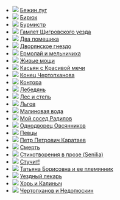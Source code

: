* ![](/books/prose_classic/Иван%20Сергеевич%20Тургенев/Бежин%20луг.jpg) [Бежин луг](/books/prose_classic/Иван%20Сергеевич%20Тургенев/Бежин%20луг)
* ![](/books/prose_classic/Иван%20Сергеевич%20Тургенев/Бирюк.jpg) [Бирюк](/books/prose_classic/Иван%20Сергеевич%20Тургенев/Бирюк)
* ![](/books/prose_classic/Иван%20Сергеевич%20Тургенев/Бурмистр.jpg) [Бурмистр](/books/prose_classic/Иван%20Сергеевич%20Тургенев/Бурмистр)
* ![](/books/prose_classic/Иван%20Сергеевич%20Тургенев/Гамлет%20Щигровского%20уезда.jpg) [Гамлет Щигровского уезда](/books/prose_classic/Иван%20Сергеевич%20Тургенев/Гамлет%20Щигровского%20уезда)
* ![](/books/prose_classic/Иван%20Сергеевич%20Тургенев/Два%20помещика.jpg) [Два помещика](/books/prose_classic/Иван%20Сергеевич%20Тургенев/Два%20помещика)
* ![](/books/prose_classic/Иван%20Сергеевич%20Тургенев/Дворянское%20гнездо.jpg) [Дворянское гнездо](/books/prose_classic/Иван%20Сергеевич%20Тургенев/Дворянское%20гнездо)
* ![](/books/prose_classic/Иван%20Сергеевич%20Тургенев/Ермолай%20и%20мельничиха.jpg) [Ермолай и мельничиха](/books/prose_classic/Иван%20Сергеевич%20Тургенев/Ермолай%20и%20мельничиха)
* ![](/books/prose_classic/Иван%20Сергеевич%20Тургенев/Живые%20мощи.jpg) [Живые мощи](/books/prose_classic/Иван%20Сергеевич%20Тургенев/Живые%20мощи)
* ![](/books/prose_classic/Иван%20Сергеевич%20Тургенев/Касьян%20с%20Красивой%20мечи.jpg) [Касьян с Красивой мечи](/books/prose_classic/Иван%20Сергеевич%20Тургенев/Касьян%20с%20Красивой%20мечи)
* ![](/books/prose_classic/Иван%20Сергеевич%20Тургенев/Конец%20Чертопханова.jpg) [Конец Чертопханова](/books/prose_classic/Иван%20Сергеевич%20Тургенев/Конец%20Чертопханова)
* ![](/books/prose_classic/Иван%20Сергеевич%20Тургенев/Контора.jpg) [Контора](/books/prose_classic/Иван%20Сергеевич%20Тургенев/Контора)
* ![](/books/prose_classic/Иван%20Сергеевич%20Тургенев/Лебедянь.jpg) [Лебедянь](/books/prose_classic/Иван%20Сергеевич%20Тургенев/Лебедянь)
* ![](/books/prose_classic/Иван%20Сергеевич%20Тургенев/Лес%20и%20степь.jpg) [Лес и степь](/books/prose_classic/Иван%20Сергеевич%20Тургенев/Лес%20и%20степь)
* ![](/books/prose_classic/Иван%20Сергеевич%20Тургенев/Льгов.jpg) [Льгов](/books/prose_classic/Иван%20Сергеевич%20Тургенев/Льгов)
* ![](/books/prose_classic/Иван%20Сергеевич%20Тургенев/Малиновая%20вода.jpg) [Малиновая вода](/books/prose_classic/Иван%20Сергеевич%20Тургенев/Малиновая%20вода)
* ![](/books/prose_classic/Иван%20Сергеевич%20Тургенев/Мой%20сосед%20Радилов.jpg) [Мой сосед Радилов](/books/prose_classic/Иван%20Сергеевич%20Тургенев/Мой%20сосед%20Радилов)
* ![](/books/prose_classic/Иван%20Сергеевич%20Тургенев/Однодворец%20Овсянников.jpg) [Однодворец Овсянников](/books/prose_classic/Иван%20Сергеевич%20Тургенев/Однодворец%20Овсянников)
* ![](/books/prose_classic/Иван%20Сергеевич%20Тургенев/Певцы.jpg) [Певцы](/books/prose_classic/Иван%20Сергеевич%20Тургенев/Певцы)
* ![](/books/prose_classic/Иван%20Сергеевич%20Тургенев/Петр%20Петрович%20Каратаев.jpg) [Петр Петрович Каратаев](/books/prose_classic/Иван%20Сергеевич%20Тургенев/Петр%20Петрович%20Каратаев)
* ![](/books/prose_classic/Иван%20Сергеевич%20Тургенев/Смерть.jpg) [Смерть](/books/prose_classic/Иван%20Сергеевич%20Тургенев/Смерть)
* ![](/books/prose_classic/Иван%20Сергеевич%20Тургенев/Стихотворения%20в%20прозе%20(Senilia).jpg) [Стихотворения в прозе (Senilia)](/books/prose_classic/Иван%20Сергеевич%20Тургенев/Стихотворения%20в%20прозе%20(Senilia))
* ![](/books/prose_classic/Иван%20Сергеевич%20Тургенев/Стучит!.jpg) [Стучит!](/books/prose_classic/Иван%20Сергеевич%20Тургенев/Стучит!)
* ![](/books/prose_classic/Иван%20Сергеевич%20Тургенев/Татьяна%20Борисовна%20и%20ее%20племянник.jpg) [Татьяна Борисовна и ее племянник](/books/prose_classic/Иван%20Сергеевич%20Тургенев/Татьяна%20Борисовна%20и%20ее%20племянник)
* ![](/books/prose_classic/Иван%20Сергеевич%20Тургенев/Уездный%20лекарь.jpg) [Уездный лекарь](/books/prose_classic/Иван%20Сергеевич%20Тургенев/Уездный%20лекарь)
* ![](/books/prose_classic/Иван%20Сергеевич%20Тургенев/Хорь%20и%20Калиныч.jpg) [Хорь и Калиныч](/books/prose_classic/Иван%20Сергеевич%20Тургенев/Хорь%20и%20Калиныч)
* ![](/books/prose_classic/Иван%20Сергеевич%20Тургенев/Чертопханов%20и%20Недопюскин.jpg) [Чертопханов и Недопюскин](/books/prose_classic/Иван%20Сергеевич%20Тургенев/Чертопханов%20и%20Недопюскин)